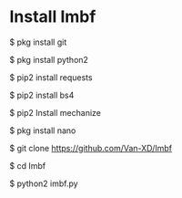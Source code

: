 # Install Imbf 
$ pkg install git

$ pkg install python2

$ pip2 install requests

$ pip2 install bs4

$ pip2 Install mechanize

$ pkg install nano

$ git clone https://github.com/Van-XD/Imbf

$ cd Imbf

$ python2 imbf.py

